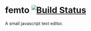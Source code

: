 femto [![Build Status](https://travis-ci.org/lambdalisue/femto.png)](https://travis-ci.org/lambdalisue/femto)
================================================================================

A small javascript text editor.

